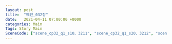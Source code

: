 ```yaml
---
layout: post
title:  "메인_032장"
date:   2021-04-11 07:00:00 +0000
categories: Main
Tags: Story Main
SceneCode: ["scene_cp32_q1_s10、3211", "scene_cp32_q1_s20、3212", "scene_cp32_q2_s10、3221", "scene_cp32_q2_s20、3222", "scene_cp32_q3_s10、3231", "scene_cp32_q3_s20、3232", "scene_cp32_q4_s10、3241", "scene_cp32_q4_s20、3242", "scene_cp32_q4_s30、3243"]
---
```

